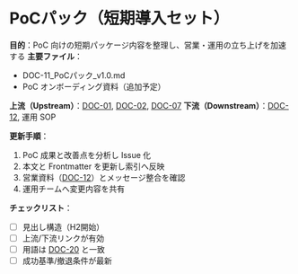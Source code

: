 # PoCパック（短期導入セット）

**目的**：PoC 向けの短期パッケージ内容を整理し、営業・運用の立ち上げを加速する
**主要ファイル**：  
- DOC-11_PoCパック_v1.0.md  
- PoC オンボーディング資料（追加予定）

**上流（Upstream）**：[DOC-01](../01_service-overview/DOC-01_サービス全体像_v1.0.md), [DOC-02](../02_product-curriculum/DOC-02_プロダクトとカリキュラム体系_v1.0.md), [DOC-07](../07_kpi-reporting/DOC-07_KPIとレポーティング_v1.0.md)
**下流（Downstream）**：[DOC-12](../12_gtm/DOC-12_GTM_営業資料_v1.0.md), 運用 SOP

**更新手順**：
1. PoC 成果と改善点を分析し Issue 化
2. 本文と Frontmatter を更新し索引へ反映
3. 営業資料（[DOC-12](../12_gtm/DOC-12_GTM_営業資料_v1.0.md)）とメッセージ整合を確認
4. 運用チームへ変更内容を共有

**チェックリスト**：
- [ ] 見出し構造（H2開始）  
- [ ] 上流/下流リンクが有効  
- [ ] 用語は [DOC-20](../20_glossary/DOC-20_用語集_v1.0.md) と一致  
- [ ] 成功基準/撤退条件が最新
